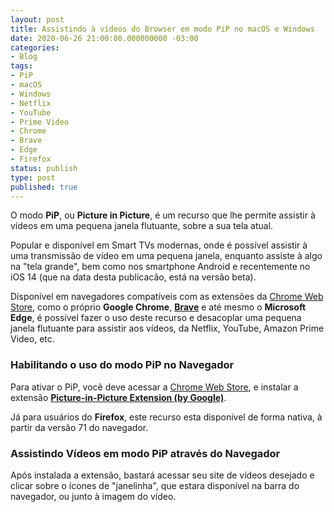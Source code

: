 ```yaml
---
layout: post
title: Assistindo à vídeos do Browser em modo PiP no macOS e Windows
date: 2020-06-26 21:00:00.000000000 -03:00
categories:
- Blog
tags:
- PiP
- macOS
- Windows
- Netflix
- YouTube
- Prime Video
- Chrome
- Brave
- Edge
- Firefox
status: publish
type: post
published: true
---
```


O modo **PiP**, ou **Picture in Picture**, é um recurso que lhe permite assistir à vídeos em uma pequena janela flutuante, sobre a sua tela atual.

Popular e disponível em Smart TVs modernas, onde é possível assistir à uma transmissão de vídeo em uma pequena janela, enquanto assiste à algo na "tela grande", bem como nos smartphone Android e recentemente no iOS 14 (que na data desta publicacão, está na versão beta).

Disponível em navegadores compatíveis com as extensões da [Chrome Web Store](https://chrome.google.com/webstore/category/extensions), como o próprio **Google Chrome**, [**Brave**](https://brave.com/mai223) e até mesmo o **Microsoft Edge**, é possível fazer o uso deste recurso e desacoplar uma pequena janela flutuante para assistir aos vídeos, da Netflix, YouTube, Amazon Prime Video, etc.

### Habilitando o uso do modo PiP no Navegador

Para ativar o PiP, você deve acessar a [Chrome Web Store](https://chrome.google.com/webstore/category/extensions), e instalar a extensão [**Picture-in-Picture Extension (by Google)**](https://chrome.google.com/webstore/detail/picture-in-picture-extens/hkgfoiooedgoejojocmhlaklaeopbecg?authuser=0).

Já para usuários do **Firefox**, este recurso esta disponível de forma nativa, à partir da versão 71 do navegador.

### Assistindo Vídeos em modo PiP através do Navegador

Após instalada a extensão, bastará acessar seu site de vídeos desejado e clicar sobre o ícones de "janelinha", que estara disponível na barra do navegador, ou junto à imagem do vídeo.